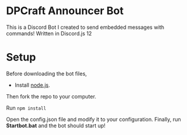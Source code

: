 # DPCraft Announcer Bot
This is a Discord Bot I created to send embedded messages with commands! Written in Discord.js 12

# Setup
Before downloading the bot files, 
- Install [node.js](https://nodejs.org/en/download/).

Then fork the repo to your computer.

Run `npm install`

Open the config.json file and modify it to your configuration.
Finally, run **Startbot.bat** and the bot should start up!
